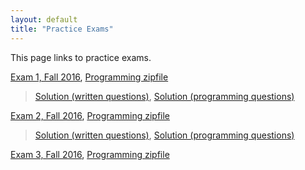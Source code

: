 ```yaml
---
layout: default
title: "Practice Exams"
---
```


This page links to practice exams.

[Exam 1, Fall 2016](cs201-fall2016-exam01.pdf), [Programming zipfile](CS201_Exam01.zip)

> [Solution (written questions)](cs201-fall2016-exam01-solution.pdf), [Solution (programming questions)](CS201_Exam01_Solution.zip)

[Exam 2, Fall 2016](cs201-fall2016-exam02.pdf), [Programming zipfile](CS201_Exam02.zip)

> [Solution (written questions)](cs201-fall2016-exam02-solution.pdf), [Solution (programming questions)](CS201_Exam02_Solution.zip)

[Exam 3, Fall 2016](cs201-fall2016-exam03.pdf), [Programming zipfile](CS201_Exam03.zip)
